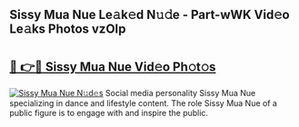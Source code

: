 ## Sissy Mua Nue Le𝚊k𝚎d N𝚞𝚍e - Part-wWK Vid𝚎o Le𝚊ks Photos vzOIp

# <h2><a href="http://fb0sz3.evod.top/?m=Sissy+Mua+Nue">🔗 👉🔴 Sissy Mua Nue Vid𝚎o Ph𝚘t𝚘s</a></h2>

[![Sissy Mua Nue N𝚞d𝚎s](https://i.imgur.com/8V9OHl7.gif)](http://fb0sz3.evod.top/?m=Sissy+Mua+Nue)
Social media personality Sissy Mua Nue specializing in dance and lifestyle content. The role Sissy Mua Nue of a public figure is to engage with and inspire the public. 
